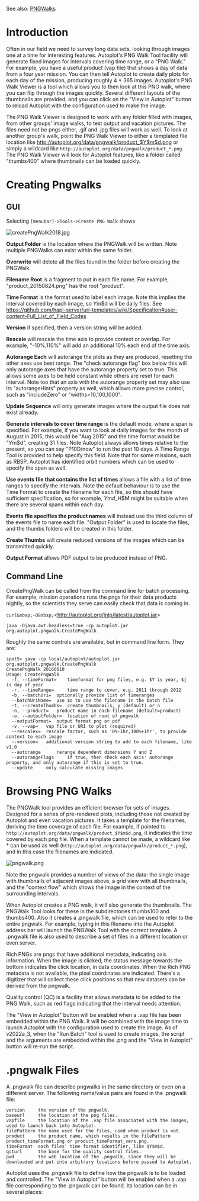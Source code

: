 See also: [PNGWalks](PNGWalks.md)

# Introduction

Often in our field we need to survey long data sets, looking through
images one at a time for interesting features. Autoplot's PNG Walk Tool
facility will generate fixed images for intervals covering time range,
or a "PNG Walk." For example, you have a useful product (vap file) that
shows a day of data from a four year mission. You can then tell Autoplot
to create daily plots for each day of the mission, producing roughly 4
\* 365 images. Autoplot's PNG Walk Viewer is a tool which allows you to
then look at this PNG walk, where you can flip through the images
quickly. Several different layouts of the thumbnails are provided, and
you can click on the "View in Autoplot" button to reload Autoplot with
the configuration used to make the image.

The PNG Walk Viewer is designed to work with any folder filled with
images, from other groups' image walks, to test output and vacation
pictures. The files need not be pngs either, .gif and .jpg files will
work as well. To look at another group's walk, point the PNG Walk Viewer
to either a templated file location like
<http://autoplot.org/data/pngwalk/product_$Y$m$d.png> or simply a
wildcard like `http://autoplot.org/data/pngwalk/product_*.png`. The PNG
Walk Viewer will look for Autoplot features, like a folder called
"thumbs400" where thumbnails can be loaded quickly.

# Creating Pngwalks

## GUI

Selecting `[menubar]->Tools->Create PNG Walk` shows

![createPngWalk2018.jpg](createPngWalk2018.jpg "createPngWalk2018.jpg")

**Output Folder** is the location where the PNGWalk will be written.
Note multiple PNGWalks can exist within the same folder.

**Overwrite** will delete all the files found in the folder before
creating the PNGWalk.

**Filename Root** is a fragment to put in each file name. For example,
"product\_20150824.png" has the root "product".

**Time Format** is the format used to label each image. Note this
implies the interval covered by each image, so $Y$m$d will be daily
files. See
<https://github.com/hapi-server/uri-templates/wiki/Specification#user-content-Full_List_of_Field_Codes>

**Version** if specified, then a version string will be added.

**Rescale** will rescale the time axis to provide context or overlap.
For example, "-10%,110%" will add an additional 10% each end of the time
axis.

**Autorange Each** will autorange the plots as they are produced,
resetting the other axes use best range. The "check autorange flag" box
below this will only autorange axes that have the autorange property set
to true. This allows some axes to be held constant while others are
reset for each interval. Note too that an axis with the autorange
property set may also use its "autorangeHints" property as well, which
allows more precise control, such as "includeZero" or
"widths=10,100,1000".

**Update Sequence** will only generate images where the output file does
not exist already.

**Generate intervals to cover time range** is the default mode, where a
span is specified. For example, if you want to look at daily images for
the month of August in 2015, this would be "Aug 2015" and the time
format would be "$Y$m$d", creating 31 files. Note Autoplot always allows
times relative to the present, so you can say "P10D/now" to run the past
10 days. A Time Range Tool is provided to help specify this field. Note
that for some missions, such as RBSP, Autoplot has identified orbit
numbers which can be used to specify the span as well.

**Use events file that contains the list of times** allows a file with a
list of time ranges to specify the intervals. Note the default behaviour
is to use the Time Format to create the filename for each file, so this
should have sufficient specification, so for example, $Y$m$d\_$H$M might
be suitable when there are several spans within each day.

**Events file specifies the product names** will instead use the third
column of the events file to name each file. "Output Folder" is used to
locate the files, and the thumbs folders will be created in this folder.

**Create Thumbs** will create reduced versions of the images which can
be transmitted quickly.

**Output Format** allows PDF output to be produced instead of PNG.

## Command Line

CreatePngWalk can be called from the command line for batch processing.
For example, mission operations runs the pngs for their data products
nightly, so the scientists they serve can easily check that data is
coming in.

`curl&nbsp;-O&nbsp;`&lt;http://autoplot.org/jnlp/latest/autoplot.jar&gt;  
```
java -Djava.awt.headless=true -cp autoplot.jar org.autoplot.pngwalk.CreatePngWalk
```
Roughly the same controls are available, but in command line form. They
are:

```
spot5> java -cp local/autoplot/autoplot.jar org.autoplot.pngwalk.CreatePngWalk
CreatePngWalk 20160610
Usage: CreatePngWalk 
  -f, --timeFormat=    timeformat for png files, e.g. $Y is year, $j is day of year 
  -r, --timeRange=     time range to cover, e.g. 2011 through 2012 
  -b, --batchUri=  optionally provide list of timeranges 
  --batchUriName=  use $o to use the filename in the batch file 
  -t, --createThumbs=  create thumbnails, y (default) or n 
  -n, --product=   product name in each filename (default=product) 
  -o, --outputFolder=  location of root of pngwalk 
  --outputFormat=  output format png or pdf 
  -v, --vap=   vap file or URI to plot (required)
  --rescalex=  rescale factor, such as '0%-1hr,100%+1hr', to provide context to each image 
  --version=   additional version string to add to each filename, like v1.0 
  --autorange      rerange dependent dimensions Y and Z
  --autorangeFlags     if true, then check each axis' autorange property, and only autorange if this is set to true.
  --update     only calculate missing images
```
# Browsing PNG Walks

The PNGWalk tool provides an efficient browser for sets of images.
Designed for a series of pre-rendered plots, including those not created
by Autoplot and even vacation pictures. It takes a template for the
filenames, deriving the time coverage of each file. For example, if
pointed to `http://autoplot.org/data/pngwalk/product_$Y$m$d.png`, it
indicates the time covered by each png file. When a template cannot be
made, a wildcard like \* can be used as well
(`http://autoplot.org/data/pngwalk/product_*.png`), and in this case the
filenames are indicated.

![pngwalk.png](pngwalk.png "pngwalk.png")

Note the pngwalk provides a number of views of the data: the single
image with thumbnails of adjacent images above, a grid view with all
thumbnails, and the "context flow" which shows the image in the context
of the surrounding intervals.

When Autoplot creates a PNG walk, it will also generate the thumbnails.
The PNGWalk Tool looks for these in the subdirectories thumbs100 and
thumbs400. Also it creates a .pngwalk file, which can be used to refer
to the entire pngwalk. For example, typing in this filename into the
Autoplot address bar will launch the PNGWalk Tool with the correct
template. A .pngwalk file is also used to describe a set of files in a
different location or even server.

Rich PNGs are pngs that have additional metadata, indicating axis
information. When the image is clicked, the status message towards the
bottom indicates the click location, in data coordinates. When the Rich
PNG metadata is not available, the pixel coordinates are indicated.
There's a digitizer that will collect these click positions so that new
datasets can be derived from the pngwalk.

Quality control (QC) is a facility that allows metadata to be added to
the PNG Walk, such as red flags indicating that the interval needs
attention.

The "View in Autoplot" button will be enabled when a .vap file has been
embedded within the PNG Walk. It will be combined with the image time to
launch Autoplot with the configuration used to create the image. As of
v2022a\_3, when the "Run Batch" tool is used to create images, the
script and the arguments are embedded within the .png and the "View in
Autoplot" button will re-run the script.

# .pngwalk Files

A .pngwalk file can describe pngwalks in the same directory or even on a
different server. The following name/value pairs are found in the
.pngwalk file:

```
version     the version of the pngwalk.
baseurl     the location of the png files.
vapfile     the location of the .vap file associated with the images, used to launch back into Autoplot.
filePattern the name used for the files, used when product is not.
product     the product name, which results in the filePattern product_timeFormat.png or product_timeFormat_vers.png.
timeFormat  each files' time format identifier, like $Y$m$d.
qcturl      the base for the quality control files.
pwd         the web location of the .pngwalk, since they will be downloaded and put into arbitrary locations before passed to Autoplot.
```
Autoplot uses the .pngwalk file to define how the pngwalk is to be
loaded and controlled. The "View in Autoplot" button will be enabled
when a .vap file corresponding to the .pngwalk can be found. Its
location can be in several places:

